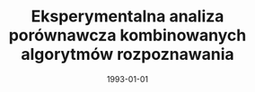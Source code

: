---
# Documentation: https://wowchemy.com/docs/managing-content/

title: Eksperymentalna analiza porównawcza kombinowanych algorytmów rozpoznawania
subtitle: ''
summary: ''
authors:
- Zbigniew Huzar
- Marek Kurzyński
- sas
tags: []
categories: []
date: '1993-01-01'
lastmod: 2022-10-07T05:45:15Z
featured: false
draft: false

# Featured image
# To use, add an image named `featured.jpg/png` to your page's folder.
# Focal points: Smart, Center, TopLeft, Top, TopRight, Left, Right, BottomLeft, Bottom, BottomRight.
image:
  caption: ''
  focal_point: ''
  preview_only: false

# Projects (optional).
#   Associate this post with one or more of your projects.
#   Simply enter your project's folder or file name without extension.
#   E.g. `projects = ["internal-project"]` references `content/project/deep-learning/index.md`.
#   Otherwise, set `projects = []`.
projects: []
publishDate: '2022-10-07T05:45:14.221072Z'
publication_types:
- '1'
abstract: ''
publication: '*Inżynieria wiedzy i systemy ekspertowe. Materiały II krajowej konferencji
  naukowej, Wrocław, 15-17 czerwca 1993. T. 1.*'
---